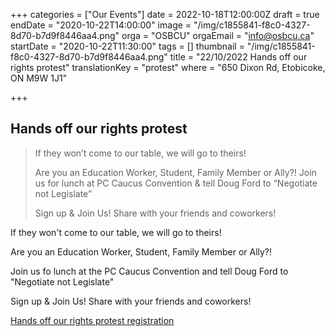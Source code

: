 +++
categories = ["Our Events"]
date = 2022-10-18T12:00:00Z
draft = true
endDate = "2020-10-22T14:00:00"
image = "/img/c1855841-f8c0-4327-8d70-b7d9f8446aa4.png"
orga = "OSBCU"
orgaEmail = "info@osbcu.ca"
startDate = "2020-10-22T11:30:00"
tags = []
thumbnail = "/img/c1855841-f8c0-4327-8d70-b7d9f8446aa4.png"
title = "22/10/2022 Hands off our rights protest"
translationKey = "protest"
where = "650 Dixon Rd, Etobicoke, ON M9W 1J1"

+++
## Hands off our rights protest

> If they won’t come to our table, we will go to theirs!
>
> Are you an Education Worker, Student, Family Member or Ally?! Join us for lunch at PC Caucus Convention & tell Doug Ford to “Negotiate not Legislate”
>
> Sign up & Join Us! Share with your friends and coworkers!

If they won't come to our table, we will go to theirs!

Are you an Education Worker, Student, Family Member or Ally?!

Join us fo lunch at the PC Caucus Convention and tell Doug Ford to  "Negotiate not Legislate"

Sign up & Join Us! Share with your friends and coworkers!

[Hands off our rights protest registration](https://www.cognitoforms.com/OSBCUCSCSO/handsoffourrightsprotestnetouchezpasànosdroits)